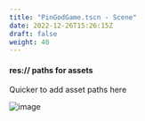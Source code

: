 ```yaml
---
title: "PinGodGame.tscn - Scene"
date: 2022-12-26T15:26:15Z
draft: false
weight: 40
---
```








#### res:// paths for assets

Quicker to add asset paths here

![image](../../images/audiomanager_options_code.jpg)


